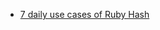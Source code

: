 - [7 daily use cases of Ruby Hash](http://blog.8thcolor.com/en/2014/03/7-daily-use-cases-of-ruby-hash/)
